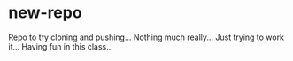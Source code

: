 # new-repo
Repo to try cloning and pushing...
Nothing much really...
Just trying to work it...
Having fun in this class...